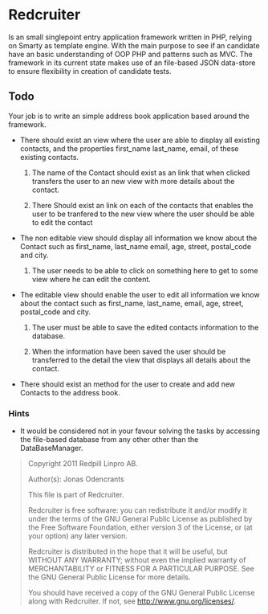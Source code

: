 # Redcruiter

Is an small singlepoint entry application framework written in PHP, relying on Smarty as template engine. With the main
purpose to see if an candidate have an basic understanding of OOP PHP and patterns such as MVC. The framework in its 
current state makes use of an file-based JSON data-store to ensure flexibility in creation of candidate tests.

## Todo

Your job is to write an simple address book application based around the framework. 

 * There should exist an view where the user are able to display all existing contacts, and the properties
   first_name last_name, email, of these existing contacts. 

   1. The name of the Contact should exist as an link that when clicked transfers the user to an new view 
      with more details about the contact. 

   2. There Should exist an link on each of the contacts that enables the user to be tranfered to the new view
      where the user should be able to edit the contact

 * The non editable view should display all information we know about the Contact such as first_name, last_name
   email, age, street, postal_code and city.
   
   1. The user needs to be able to click on something here to get to some view where he can edit the content.

 * The editable view should enable the user to edit all information we know about the contact such as first_name, 
   last_name, email, age, street, postal_code and city.

   1. The user must be able to save the edited contacts information to the database.
   
   2. When the information have been saved the user should be transferred to the detail the view that 
      displays all details about the contact. 

 * There should exist an method for the user to create and add new Contacts to the address book.

### Hints

 * It would be considered not in your favour solving the tasks by accessing the file-based database from any 
   other other than the DataBaseManager.


 > Copyright 2011 Redpill Linpro AB.
 >
 > Author(s): Jonas Odencrants
 > 
 > This file is part of Redcruiter.
 >
 > Redcruiter is free software: you can redistribute it and/or modify it under
 > the terms of the GNU General Public License as published by the Free Software
 > Foundation, either version 3 of the License, or (at your option) any later
 > version.
 >
 > Redcruiter is distributed in the hope that it will be useful, but WITHOUT ANY
 > WARRANTY; without even the implied warranty of MERCHANTABILITY or FITNESS FOR A
 > PARTICULAR PURPOSE.  See the GNU General Public License for more details.
 >
 > You should have received a copy of the GNU General Public License along with
 > Redcruiter. If not, see <http://www.gnu.org/licenses/>.
